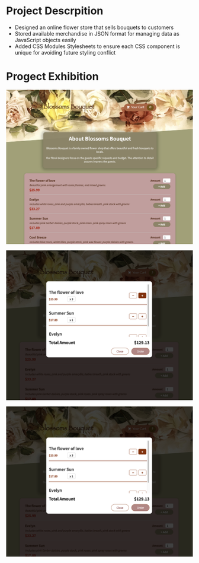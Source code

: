 # Project Descrpition
- Designed an online flower store that sells bouquets to customers
- Stored available merchandise in JSON format for managing data as JavaScript objects easily
- Added CSS Modules Stylesheets to ensure each CSS component is unique for avoiding future styling
  conflict
  
# Progect Exhibition
![Text](https://github.com/imangzhang/ProjectsOnResume/blob/main/BlossomsBouquet/images/Screen%20Shot%202022-09-18%20at%208.23.52%20AM.png?raw=true)
  
  ![Text](https://github.com/imangzhang/ProjectsOnResume/blob/main/BlossomsBouquet/images/Screen%20Shot%202022-09-18%20at%208.24.24%20AM.png?raw=true)
  
  ![Text](https://github.com/imangzhang/ProjectsOnResume/blob/main/BlossomsBouquet/images/Screen%20Shot%202022-09-18%20at%208.24.24%20AM.png?raw=true)
  
  
